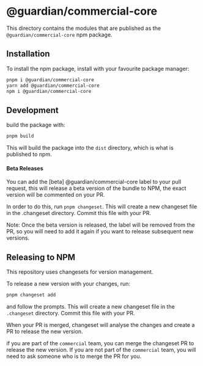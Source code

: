 # @guardian/commercial-core

This directory contains the modules that are published as the `@guardian/commercial-core` npm package.

## Installation

To install the npm package, install with your favourite package manager:

```bash
pnpm i @guardian/commercial-core
yarn add @guardian/commercial-core
npm i @guardian/commercial-core
```

## Development

build the package with:

```bash
pnpm build
```

This will build the package into the `dist` directory, which is what is published to npm.

#### Beta Releases
You can add the [beta] @guardian/commercial-core label to your pull request, this will release a beta version of the bundle to NPM, the exact version will be commented on your PR.

In order to do this, run `pnpm changeset`. This will create a new changeset file in the .changeset directory. Commit this file with your PR.

Note: Once the beta version is released, the label will be removed from the PR, so you will need to add it again if you want to release subsequent new versions.

## Releasing to NPM
This repository uses changesets for version management.

To release a new version with your changes, run:

```bash
pnpm changeset add
```

and follow the prompts. This will create a new changeset file in the `.changeset` directory. Commit this file with your PR.

When your PR is merged, changeset will analyse the changes and create a PR to release the new version.

if you are part of the `commercial` team, you can merge the changeset PR to release the new version. If you are not part of the `commercial` team, you will need to ask someone who is to merge the PR for you.

